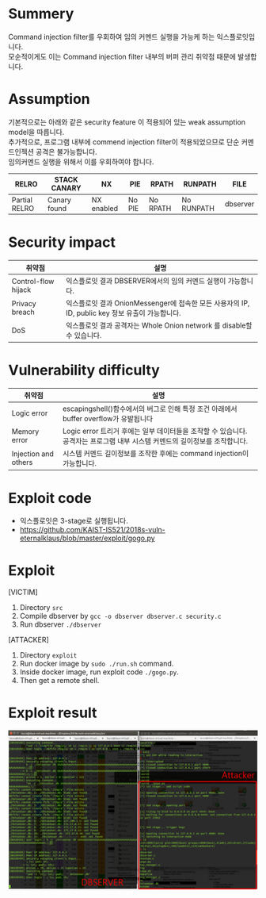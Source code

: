 # Summery
Command injection filter를 우회하여 임의 커멘드 실행을 가능케 하는 익스플로잇입니다.  
모순적이게도 이는 Command injection filter 내부의 버퍼 관리 취약점 때문에 발생합니다.  

# Assumption
기본적으로는 아래와 같은 security feature 이 적용되어 있는 weak assumption model을 따릅니다.  
추가적으로, 프로그램 내부에 commend injection filter이 적용되었으므로 단순 커멘드인젝션 공격은 불가능합니다.  
임의커멘드 실행을 위해서 이를 우회하여야 합니다.  
  
|RELRO | STACK CANARY | NX | PIE | RPATH | RUNPATH | FILE
|------|--------------|----|-----|-------|---------|-----
|Partial RELRO  | Canary found | NX enabled | No PIE | No RPATH | No RUNPATH | dbserver

# Security impact
| 취약점 | 설명 |
|----------|------------------|
| Control-flow hijack | 익스플로잇 결과 DBSERVER에서의 임의 커멘드 실행이 가능합니다. |
| Privacy breach | 익스플로잇 결과 OnionMessenger에 접속한 모든 사용자의 IP, ID, public key 정보 유출이 가능합니다. |
| DoS | 익스플로잇 결과 공격자는 Whole Onion network 를 disable할 수 있습니다. |

# Vulnerability difficulty
| 취약점 | 설명 |
|----------|------------------|
| Logic error | escapingshell()함수에서의 버그로 인해 특정 조건 아래에서 buffer overflow가 유발됩니다 |
| Memory error | Logic error 트리거 후에는 일부 데이터들을 조작할 수 있습니다. 공격자는 프로그램 내부 시스템 커멘드의 길이정보를 조작합니다. |
| Injection and others | 시스템 커멘드 길이정보를 조작한 후에는 command injection이 가능합니다. |


# Exploit code
- 익스플로잇은 3-stage로 실행됩니다.  
- https://github.com/KAIST-IS521/2018s-vuln-eternalklaus/blob/master/exploit/gogo.py  

# Exploit 
[VICTIM]
1. Directory `src`
2. Compile dbserver by `gcc -o dbserver dbserver.c security.c`
3. Run dbserver `./dbserver`
  
[ATTACKER]
1. Directory `exploit`
2. Run docker image by `sudo ./run.sh` command.
3. Inside docker image, run exploit code `./gogo.py`.
4. Then get a remote shell.
  

# Exploit result
![onion](exploit.png)
